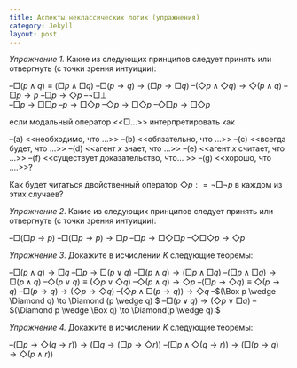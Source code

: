 ```yaml
---
title: Аспекты неклассических логик (упражнения)
category: Jekyll
layout: post
---
```


*Упражнение 1.* Какие из следующих принципов следует принять или отвергнуть (с точки зрения интуиции):

–$\Box (p \wedge q) \equiv (\Box p \wedge \Box q)$
–$\Box (p \to q) \to (\Box p \to \Box q)$
–$(\Diamond p \wedge \Diamond q) \to \Diamond (p \wedge q)$
–$\Box p \to p$
–$\Box p \to \Diamond p$
–$\neg \Box \bot$	
–$\Box p \to \Box \Box p$
–$p \to \Box \Diamond p$
–$\Diamond p \to \Box \Diamond p$
–$\Diamond \Box p \to \Box \Diamond p$

если модальный оператор <<$\Box$...>> интерпретировать как

–(a) <<необходимо, что ...>>
–(b) <<обязательно, что ...>>
–(с) <<всегда будет, что ...>>
–(d) <<агент $x$ знает, что ...>>
–(e) <<агент $x$ считает, что ...>>
–(f) <<существует доказательство, что... >>
–(g) <<хорошо, что ....>>? 

Как будет читаться двойственный оператор $\Diamond p: = \neg \Box \neg p$ в каждом из этих случаев?

*Упражнение 2*. Какие из следующих принципов следует принять или отвергнуть (с точки зрения интуиции):

–$\Box (\Box p \to p)$
–$\Box (\Box p \to p) \to \Box p$
–$\Box p \to \Box \Diamond \Box p$
–$\Diamond \Box \Diamond p \to \Diamond p$

*Упражнение 3*. Докажите в исчислении $K$ следующие теоремы:

–$\Box (p \wedge q) \to \Box q$
–$\Box p \to \Box (p \vee q)$
–$\Box (p \wedge q) \to (\Box p \wedge \Box q)$
–$(\Box p \wedge \Box q) \to \Box (p \wedge q)$
–$\Diamond (p \lor q) \equiv (\Diamond p \vee \Diamond q)$
–$\Diamond (p \wedge q) \to \Diamond p$
–$(\Box p \to \Diamond q) \equiv \Diamond (p \to q)$
–$\Box (p \to q) \to (\Diamond p \to \Diamond q)$
–$(\Diamond p \wedge \Box (p \to q)) \to \Diamond q$
–$(\Box p \wedge \Diamond q) \to \Diamond (p \wedge q) $
–$\Box (p \vee q) \to (\Diamond p \vee \Box q)$ 
–$(\Diamond p \wedge \Box q) \to \Diamond(p \wedge q) $

*Упражнение 4.* Докажите в исчислении $K$ следующие теоремы:

–$(\Box p \to \Diamond (q \to r)) \to (\Box q \to (\Box p \to \Diamond r))$
–$(\Box p \wedge \Diamond (q \to r)) \to (\Box (p \to q ) \to  \Diamond (p \wedge r))$
